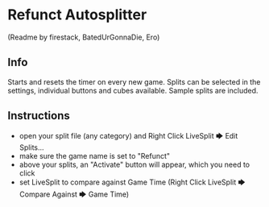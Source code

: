 # Refunct Autosplitter
(Readme by firestack, BatedUrGonnaDie, Ero)
## Info
Starts and resets the timer on every new game. Splits can be selected in the settings, individual buttons and cubes available.
Sample splits are included.

## Instructions
* open your split file (any category) and Right Click LiveSplit 🡆 Edit Splits...
* make sure the game name is set to "Refunct"
* above your splits, an "Activate" button will appear, which you need to click
* set LiveSplit to compare against Game Time (Right Click LiveSplit 🡆 Compare Against 🡆 Game Time)
